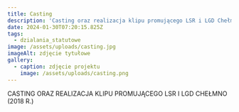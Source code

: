 ```yaml
---
title: Casting
description: 'Casting oraz realizacja klipu promującego LSR i LGD Chełmno [...]'
date: 2024-01-30T07:20:15.825Z
tags:
  - dzialania_statutowe
image: /assets/uploads/casting.jpg
imageAlt: zdjęcie tytułowe
gallery:
  - caption: zdjęcie projektu
    image: /assets/uploads/casting.png
---
```

CASTING ORAZ REALIZACJA KLIPU PROMUJĄCEGO LSR I LGD CHEŁMNO (2018 R.)
